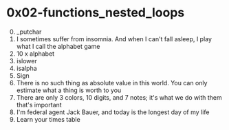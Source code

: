 <h1>0x02-functions_nested_loops</h1>

00. &lowbar;putchar<br>
01. I sometimes suffer from insomnia. And when I can't fall asleep, I play what I call the alphabet game<br>
02. 10 x alphabet<br>
03. islower<br>
04. isalpha<br>
05. Sign<br>
06. There is no such thing as absolute value in this world. You can only estimate what a thing is worth to you<br>
07. There are only 3 colors, 10 digits, and 7 notes; it's what we do with them that's important<br>
08. I'm federal agent Jack Bauer, and today is the longest day of my life<br>
09. Learn your times table<br>
